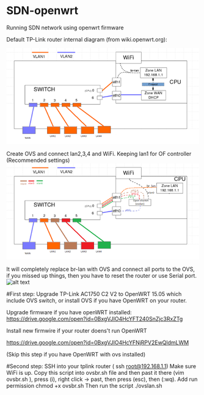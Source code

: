 # SDN-openwrt
Running SDN network using openwrt firmware


Default TP-Link router internal diagram (from wiki.openwrt.org):

![alt text](./img/defaultConf.png "TP-Link AC1750 default layout")



Create OVS and connect lan2,3,4 and WiFi. Keeping lan1 for OF controller (Recommended settings)
![alt text](./img/withoutSerial_.png "OVS bridge with one port for controller/management")


It will completely replace br-lan with OVS and connect all ports to the OVS, if you missed up things, then you have to reset the router or use Serial port.
![alt text](./img/withoutSerial.png "OVS bridge completely replance br-lan")

#First step:
Upgrade TP-Link AC1750 C2 V2 to OpenWRT 15.05 which include OVS switch, or install OVS if you have OpenWRT on your router.

Upgrade firmware if you have openWRT installed:
https://drive.google.com/open?id=0BxgVJIO4HcYFT240SnZjc3RxZTg

Install new firmwire if your router doens't run OpenWRT

https://drive.google.com/open?id=0BxgVJIO4HcYFNjRPV2EwQldmLWM

(Skip this step if you have OpenWRT with ovs installed)

#Second step:
SSH into your tplink router ( ssh root@192.168.1.1)
Make sure WiFi is up.
Copy this script into ovsbr.sh file and then past it there  (vim ovsbr.sh ), press (i), right click -> past, then press (esc), then (:wq).
Add run permission chmod +x ovsbr.sh 
Then run the script
./ovslan.sh 
